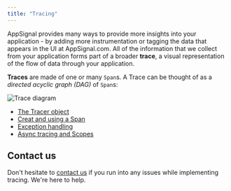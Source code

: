 ```yaml
---
title: "Tracing"
---
```


AppSignal provides many ways to provide more insights into your application - by adding more instrumentation or tagging the data that appears in the UI at AppSignal.com. All of the information that we collect from your application forms part of a broader **trace**, a visual representation of the flow of data through your application.

**Traces** are made of one or many `Span`s. A Trace can be thought of as a _directed acyclic graph (DAG)_ of `Span`s:

![Trace diagram](/assets/images/abstract-trace.png)

* [The Tracer object](index.html)
* [Creat and using a Span](span.html)
* [Exception handling](exception-handling.html)
* [Async tracing and Scopes](scopes.html)

## Contact us

Don't hesitate to [contact us](mailto:support@appsignal.com) if you run into
any issues while implementing tracing. We're here to help.